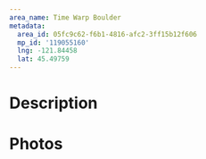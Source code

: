 ```yaml
---
area_name: Time Warp Boulder
metadata:
  area_id: 05fc9c62-f6b1-4816-afc2-3ff15b12f606
  mp_id: '119055160'
  lng: -121.84458
  lat: 45.49759
---
```

# Description

# Photos

